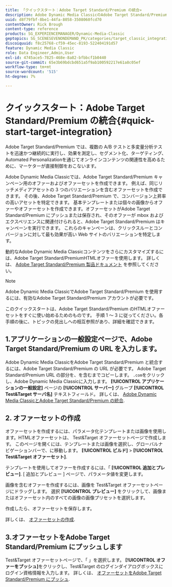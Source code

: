 ```yaml
---
title: 「クイックスタート：Adobe Target Standard/Premium の統合»
description: Adobe Dynamic Media ClassicのAdobe Target Standard/Premium 統合テクニックをすばやく習得できるようにする、Adobe Target Standard/Premium の概要とクイックスタートです。
uuid: d8f79fbf-8be1-44fa-8058-3508060fcd70
contentOwner: Rick Brough
content-type: reference
products: SG_EXPERIENCEMANAGER/Dynamic-Media-Classic
geptopics: SG_SCENESEVENONDEMAND_PK/categories/target_classic_integration
discoiquuid: f8c25768-cf59-45ec-8193-522404191d57
feature: Dynamic Media Classic
role: Data Engineer,Admin,User
exl-id: 4745ace5-7825-468e-8a82-bfbbcf1b0440
source-git-commit: 65e3b69bdcbd651a5f9ab100592217e61a8c05ef
workflow-type: tm+mt
source-wordcount: '515'
ht-degree: 7%

---
```


# クイックスタート：Adobe Target Standard/Premium の統合{#quick-start-target-integration}

Adobe Target Standard/Premium では、複数の A/B テストと多変量分析テストを迅速かつ継続的に実行し、効果を測定し、セグメント化、ターゲティング、Automated Personalizationを通じてオンラインコンテンツの関連性を高めるために、マーケターが直接制御をおこないます。

Adobe Dynamic Media Classicでは、Adobe Target Standard/Premium キャンペーン用のオファーおよびオファーセットを作成できます。 例えば、同じリッチメディアアセットの 3 つのバリエーションを含むオファーセットを作成できます。 その後、Adobe Target Standard/Premium で、コンバージョン上昇率の高いアセットを特定できます。 基本テンプレートまたは個々の画像からオファーやオファーセットを作成できます。オファーセットがAdobe Target Standard/Premium にプッシュまたは保存され、そのオファーが mbox およびエクスペリエンスに関連付けられると、Adobe Target Standard/Premium はキャンペーンを実行できます。 これらのキャンペーンは、クリックスルーとコンバージョンに対して最も効果が高い Web サイトのバリエーションを特定します。

動的なAdobe Dynamic Media Classicコンテンツをさらにカスタマイズするには、Adobe Target Standard/PremiumHTMLオファーを使用します。 詳しくは、 [Adobe Target Standard/Premium 製品ドキュメント](https://experienceleague.adobe.com/docs/target.html) を参照してください。

>[!NOTE]
>
>Adobe Dynamic Media ClassicでAdobe Target Standard/Premium を使用するには、有効なAdobe Target Standard/Premium アカウントが必要です。

このクイックスタートは、Adobe Target Standard/Premium のHTMLオファーセットをすぐに使い始めるためのものです。 手順 1 ～ 3 に従ってください。各手順の後に、トピックの見出しへの相互参照があり、詳細を確認できます。

## 1.アプリケーションの一般設定ページで、Adobe Target Standard/Premium の URL を入力します。

Adobe Dynamic Media ClassicをAdobe Target Standard/Premium と統合するには、Adobe Target Standard/Premium の URL が必要です。 Adobe Target Standard/Premium URL の部分を、を含むまでコピーします。 `.com`をクリックし、Adobe Dynamic Media Classicに入力します。 **[!UICONTROL アプリケーションの一般設定]** ページの **[!UICONTROL サーバー]** グループ **[!UICONTROL Test&amp;Target サーバ名]** テキストフィールド。 詳しくは、 [Adobe Dynamic Media ClassicとAdobe Target Standard/Premium の統合](integrating-dmc-with-target.md#integrating-dmc-with-target).

## 2. オファーセットの作成

オファーセットを作成するには、パラメータ化テンプレートまたは画像を使用します。HTMLオファーセットは、 Test&amp;Target オファーセットページで作成します。 このページを開くには、テンプレートまたは画像を選択し、グローバルナビゲーションバーで、に移動します。 **[!UICONTROL ビルド]** > **[!UICONTROL Test&amp;Target オファーセット]**.

テンプレートを使用してオファーを作成するには、「 **[!UICONTROL 追加とプレビュー]**. [ 追加とプレビュー ] ページで、パラメータ値を変更します。

画像を含むオファーを作成するには、画像を Test&amp;Target オファーセットページにドラッグします。 選択 **[!UICONTROL プレビュー]** をクリックして、画像またはオファーセット内のすべての画像の画像プリセットを選択します。

作成したら、オファーセットを保存します。

詳しくは、 [オファーセットの作成](creating-offer-set.md#creating_an_offer_set).

## 3.オファーセットをAdobe Target Standard/Premium にプッシュします

Test&amp;Target オファーセットページで、「 」を選択します。 **[!UICONTROL オファーをプッシュ]**&#x200B;をクリックし、Test&amp;Target のログインダイアログボックスにログイン資格情報を入力します。 詳しくは、 [オファーセットをAdobe Target Standard/Premium にプッシュ](pushing-offer-sets-target.md#pushing_offer_sets_to_target).
